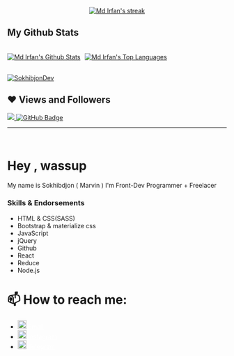 
<p align="center">
    <a href="https://github.com/SokhibjonDev/github-readme-streak-stats">
        <img title="Get streak stats for your profile at git.io/streak-stats" alt="Md Irfan's streak" src="https://github-readme-streak-stats.herokuapp.com/?user=SokhibjonDev&theme=black-ice&hide_border=true&stroke=0000&background=060A0CD0"/>
    </a>
</p>

## My Github Stats

  <br/>
    <div style="display:flex;"><a style="margin-right:10px;" href="https://github.com/SokhibjonDev/github-readme-stats"><img alt="Md Irfan's Github Stats" src="https://github-readme-stats.vercel.app/api?username=SokhibjonDev&show_icons=true&count_private=true&theme=react&hide_border=true&bg_color=0D1117" /></a><a href="https://github.com/SokhibjonDev/github-readme-stats"><img alt="Md Irfan's Top Languages" src="https://github-readme-stats.vercel.app/api/top-langs/?username=SokhibjonDev&langs_count=8&count_private=true&layout=compact&theme=react&hide_border=true&bg_color=0D1117" /></a></div>
  <br/>

<a href="https://github.com/SokhibjonDev/github-readme-activity-graph"><img alt="SokhibjonDev" src="https://i.pinimg.com/originals/dc/e8/61/dce861c69df8f826fb79a47fd55a125d.jpg" /></a>


## ❤ Views and Followers
<a href="https://github.com/SokhibjonDev/github-profile-views-counter">
    <img src="https://komarev.com/ghpvc/?username=SokhibjonDev">
</a>
<a href="https://github.com/SokhibjonDev?tab=followers"><img src="https://img.shields.io/github/followers/SokhibjonDev?label=Followers&style=social" alt="GitHub Badge"></a>

<hr>

<br/>  

<h1>Hey , wassup </h1>

My name is Sokhibdjon ( Marvin )
I'm Front-Dev Programmer + Freelacer

### Skills & Endorsements

<ul>
  <li>HTML & CSS(SASS)</li>
  <li>Bootstrap & materialize css</li>
  <li>JavaScript</li>
  <li>jQuery</li>
  <li>Github</li>
  <li>React</li>
  <li>Reduce</li>
  <li>Node.js</li>
</ul>

# 📫 How to reach me:

<ul>
<li ><img width="20px" height="20px" src="https://cdn.icon-icons.com/icons2/2631/PNG/512/gmail_new_logo_icon_159149.png"><a style="color: white" href="mailto:sokhibjondev@gmail.com"> Email</a></li>
<li ><img width="20px" height="20px" src="https://cdn.icon-icons.com/icons2/836/PNG/512/Instagram_icon-icons.com_66804.png"><a style="color:white" href="https://www.instagram.com/srmrvnjon/"> Instagram</a></li>
<li ><img width="20px" height="20px" src="https://cdn.icon-icons.com/icons2/2429/PNG/512/telegram_logo_icon_147228.png"><a style="color:white" href="https://t.me/oneheartless"> Telegram</a> </li>
</ul>
